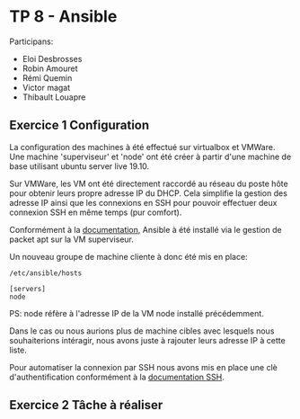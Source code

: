 # TP 8 - Ansible

Participans:
- Eloi Desbrosses
- Robin Amouret
- Rémi Quemin
- Victor magat
- Thibault Louapre

## Exercice 1 Configuration

La configuration des machines à été effectué sur virtualbox et VMWare. Une machine 'superviseur' et 'node' ont été créer à partir d'une machine de base utilisant ubuntu server live 19.10.

Sur VMWare, les VM ont été directement raccordé au réseau du poste hôte pour obtenir leurs propre adresse IP du DHCP. Cela simplifie la gestion des adresse IP ainsi que les connexions en SSH pour pouvoir effectuer deux connexion SSH en même temps (pur comfort).

Conformément à la [documentation](https://docs.ansible.com/ansible/latest/installation_guide/intro_installation.html#basics-what-will-be-installed), Ansible à été installé via le gestion de packet apt sur la VM superviseur. 

Un nouveau groupe de machine cliente à donc été mis en place:

```
/etc/ansible/hosts

[servers]
node
```
PS: node réfère à l'adresse IP de la VM node installé précédemment.

Dans le cas ou nous aurions plus de machine cibles avec lesquels nous souhaiterions intéragir, nous avons juste à rajouter leurs adresse IP à cette liste.

Pour automatiser la connexion par SSH nous avons mis en place une clè d'authentification conformément à la  [documentation SSH](https://www.ssh.com/ssh/copy-id#sec-Generate-an-SSH-Key). 

## Exercice 2 Tâche à réaliser
